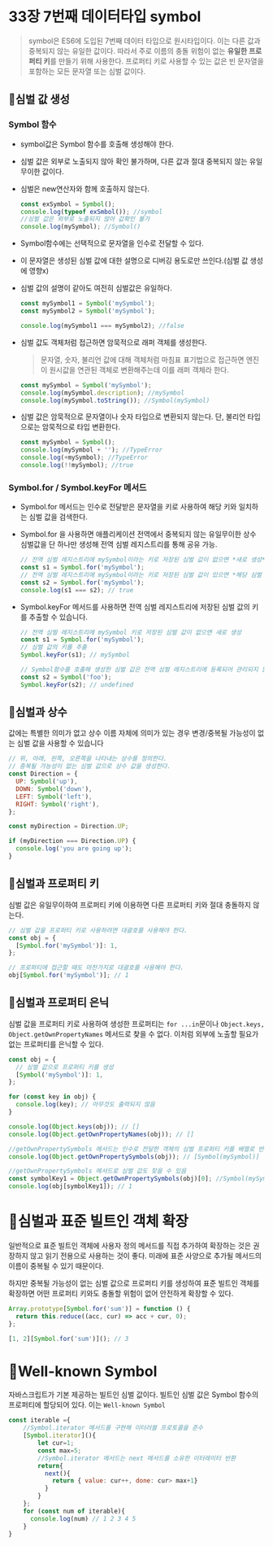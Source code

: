 # 33장 7번째 데이터타입 symbol

> symbol은 ES6에 도입된 7번째 데이터 타입으로 원시타입이다. 이는 다른 값과 중복되지 않는 유일한 값이다. 따라서 주로 이름의 충돌 위험이 없는 **유일한 프로퍼티 키**를 만들기 위해 사용한다. 프로퍼티 키로 사용할 수 있는 값은 빈 문자열을 포함하는 모든 문자열 또는 심벌 값이다.

## 📖심벌 값 생성

### Symbol 함수

- symbol값은 Symbol 함수를 호출해 생성해야 한다.
- 심벌 값은 외부로 노출되지 않아 확인 불가하며, 다른 값과 절대 중복되지 않는 유일무이한 값이다.
- 심벌은 new연산자와 함께 호출하지 않는다.

  ```javascript
  const exSymbol = Symbol();
  console.log(typeof exSmbol()); //symbol
  //심벌 값은 외부로 노출되지 않아 값확인 불가
  console.log(mySymbol); //Symbol()
  ```

- Symbol함수에는 선택적으로 문자열을 인수로 전달할 수 있다.
- 이 문자열은 생성된 심벌 값에 대한 설명으로 디버깅 용도로만 쓰인다.(심벌 값 생성에 영향x)
- 심벌 값의 설명이 같아도 여전히 심벌값은 유일하다.

  ```javascript
  const mySymbol1 = Symbol('mySymbol');
  const mySymbol2 = Symbol('mySymbol');

  console.log(mySymbol1 === mySymbol2); //false
  ```

- 심벌 값도 객체처럼 접근하면 암묵적으로 래퍼 객체를 생성한다.

  > 문자열, 숫자, 불리언 값에 대해 객체처럼 마침표 표기법으로 접근하면 엔진이 원시값을 연관된 객체로 변환해주는데 이를 래퍼 객체라 한다.

  ```javascript
  const mySymbol = Symbol('mySymbol');
  console.log(mySymbol.description); //mySymbol
  console.log(mySymbol.toString()); //Symbol(mySymbol)
  ```

- 심벌 값은 암묵적으로 문자열이나 숫자 타입으로 변환되지 않는다. 단, 불리언 타입으로는 암묵적으로 타입 변환한다.
  ```javascript
  const mySymbol = Symbol();
  console.log(mySymbol + ''); //TypeError
  console.log(+mySymbol); //TypeError
  console.log(!!mySymbol); //true
  ```

### Symbol.for / Symbol.keyFor 메서드

- Symbol.for 메서드는 인수로 전달받은 문자열을 키로 사용하여 해당 키와 일치하는 심벌 값을 검색한다.
- Symbol.for 을 사용하면 애플리케이션 전역에서 중복되지 않는 유일무이한 상수 심벌값을 단 하나만 생성해 전역 심벌 레지스트리를 통해 공유 가능.

  ```javascript
  // 전역 심벌 레지스트리에 mySymbol이라는 키로 저장된 심벌 값이 없으면 *새로 생성*
  const s1 = Symbol.for('mySymbol');
  // 전역 심벌 레지스트리에 mySymbol이라는 키로 저장된 심벌 값이 있으면 *해당 심벌 값을 반환*
  const s2 = Symbol.for('mySymbol');
  console.log(s1 === s2); // true
  ```

- Symbol.keyFor 메서드를 사용하면 전역 심벌 레지스트리에 저장된 심벌 값의 키를 추출할 수 있습니다.

  ```javascript
  // 전역 심벌 레지스트리에 mySymbol 키로 저장된 심벌 값이 없으면 새로 생성
  const s1 = Symbol.for('mySymbol');
  // 심벌 값의 키를 추출
  Symbol.keyFor(s1); // mySymbol

  // Symbol함수를 호출해 생성한 심벌 값은 전역 심벌 레지스트리에 등록되어 관리되지 않음
  const s2 = Symbol('foo');
  Symbol.keyFor(s2); // undefined
  ```

## 📖심벌과 상수

값에는 특별한 의미가 없고 상수 이름 자체에 의미가 있는 경우 변경/중복될 가능성이 없는 심벌 값을 사용할 수 있습니다

```javascript
// 위, 아래, 왼쪽, 오른쪽을 나타내는 상수를 정의한다.
// 중복될 가능성이 없는 심벌 값으로 상수 값을 생성한다.
const Direction = {
  UP: Symbol('up'),
  DOWN: Symbol('down'),
  LEFT: Symbol('left'),
  RIGHT: Symbol('right'),
};

const myDirection = Direction.UP;

if (myDirection === Direction.UP) {
  console.log('you are going up');
}
```

## 📖심벌과 프로퍼티 키

심벌 값은 유일무이하여 프로퍼티 키에 이용하면 다른 프로퍼티 키와 절대 충돌하지 않는다.

```javascript
// 심벌 값을 프로퍼티 키로 사용하려면 대괄호를 사용해야 한다.
const obj = {
  [Symbol.for('mySymbol')]: 1,
};

// 프로퍼티에 접근할 때도 마찬가지로 대괄호를 사용해야 한다.
obj[Symbol.for('mySymbol')]; // 1
```

## 📖심벌과 프로퍼티 은닉

심벌 값을 프로퍼티 키로 사용하여 생성한 프로퍼티는 `for ...in`문이나 `Object.keys, Object.getOwnPropertyNames` 메서드로 찾을 수 없다. 이처럼 외부에 노출할 필요가 없는 프로퍼티를 은닉할 수 있다.

```javascript
const obj = {
  // 심벌 값으로 프로퍼티 키를 생성
  [Symbol('mySymbol')]: 1,
};

for (const key in obj) {
  console.log(key); // 아무것도 출력되지 않음
}

console.log(Object.keys(obj)); // []
console.log(Object.getOwnPropertyNames(obj)); // []

//getOwnPropertySymbols 메서드는 인수로 전달한 객체의 심벌 프로퍼티 키를 배열로 반환
console.log(Object.getOwnPropertySymbols(obj)); // [Symbol(mySymbol)]

//getOwnPropertySymbols 메서드로 심벌 값도 찾을 수 있음
const symbolKey1 = Object.getOwnPropertySymbols(obj)[0]; //Symbol(mySymbol)
console.log(obj[symbolKey1]); // 1
```

# 📖심벌과 표준 빌트인 객체 확장

일반적으로 표준 빌트인 객체에 사용자 정의 메서드를 직접 추가하여 확장하는 것은 권장하지 않고 읽기 전용으로 사용하는 것이 좋다.
미래에 표준 사양으로 추가될 메서드의 이름이 중복될 수 있기 때문이다.

하지만 중복될 가능성이 없는 심벌 값으로 프로퍼티 키를 생성하여 표준 빌트인 객체를 확장하면 어떤 프로퍼티 키와도 충돌할 위험이 없어 안전하게 확장할 수 있다.

```javascript
Array.prototype[Symbol.for('sum')] = function () {
  return this.reduce((acc, cur) => acc + cur, 0);
};

[1, 2][Symbol.for('sum')](); // 3
```

# 📖Well-known Symbol
자바스크립트가 기본 제공하는 빌트인 심벌 값이다. 빌트인 심벌 값은 Symbol 함수의 프로퍼티에 할당되어 있다. 이는 `Well-known Symbol` 

```javascript
const iterable ={
    //Symbol.iterator 메서드를 구현해 이터러블 프로토콜을 준수
    [Symbol.iterator](){
        let cur=1;
        const max=5;
        //Symbol.iterator 메서드는 next 메서드를 소유한 이터레이터 반환 
        return{
          next(){
            return { value: cur++, done: cur> max+1}
          }
        }
    };
    for (const num of iterable){
      console.log(num) // 1 2 3 4 5
    }
}
```